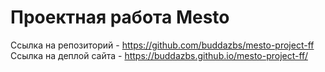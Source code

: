 # Проектная работа Mesto

Ссылка на репозиторий - https://github.com/buddazbs/mesto-project-ff <br>
Ссылка на деплой сайта - https://buddazbs.github.io/mesto-project-ff/
